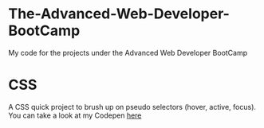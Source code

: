 # The-Advanced-Web-Developer-BootCamp
My code for the projects under the Advanced Web Developer BootCamp


# CSS

A CSS quick project to brush up on pseudo selectors (hover, active, focus). You can take a look at my Codepen [here](https://codepen.io/malabikasen/pen/jOMLKGz)
